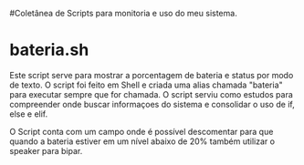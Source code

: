#Coletânea de Scripts para monitoria e uso do meu sistema.

# bateria.sh
Este script serve para mostrar a porcentagem de bateria e status por modo de texto.
O script foi feito em Shell e criada uma alias chamada "bateria" para executar sempre que for chamada.
O script serviu como estudos para compreender onde buscar informaçoes do sistema e consolidar o uso de if, else e elif.

O Script conta com um campo onde é possível descomentar para que quando a bateria estiver em um nível abaixo de 20% também utilizar o speaker para bipar.
